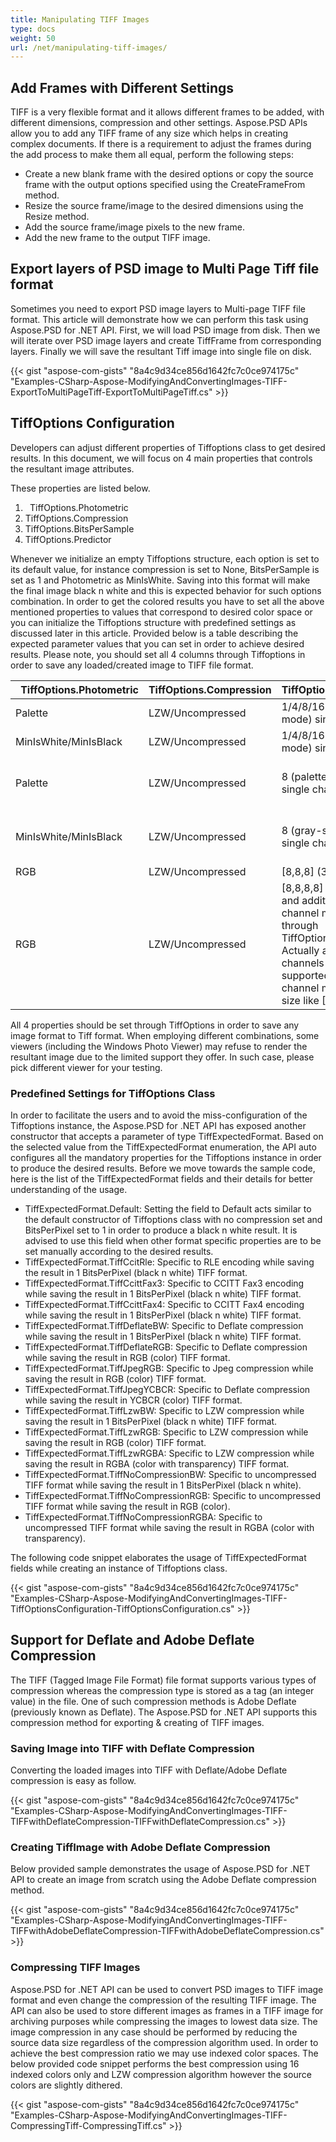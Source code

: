 ```yaml
---
title: Manipulating TIFF Images
type: docs
weight: 50
url: /net/manipulating-tiff-images/
---
```


## **Add Frames with Different Settings**
TIFF is a very flexible format and it allows different frames to be added, with different dimensions, compression and other settings. Aspose.PSD APIs allow you to add any TIFF frame of any size which helps in creating complex documents. If there is a requirement to adjust the frames during the add process to make them all equal, perform the following steps:

- Create a new blank frame with the desired options or copy the source frame with the output options specified using the CreateFrameFrom method.
- Resize the source frame/image to the desired dimensions using the Resize method.
- Add the source frame/image pixels to the new frame.
- Add the new frame to the output TIFF image.
## **Export layers of PSD image to Multi Page Tiff file format**
Sometimes you need to export PSD image layers to Multi-page TIFF file format. This article will demonstrate how we can perform this task using Aspose.PSD for .NET API. First, we will load PSD image from disk. Then we will iterate over PSD image layers and create TiffFrame from corresponding layers. Finally we will save the resultant Tiff image into single file on disk.



{{< gist "aspose-com-gists" "8a4c9d34ce856d1642fc7c0ce974175c" "Examples-CSharp-Aspose-ModifyingAndConvertingImages-TIFF-ExportToMultiPageTiff-ExportToMultiPageTiff.cs" >}}
## **TiffOptions Configuration**


Developers can adjust different properties of Tiffoptions class to get desired results. In this document, we will focus on 4 main properties that controls the resultant image attributes.

These properties are listed below.

1. ` `TiffOptions.Photometric
1. TiffOptions.Compression
1. TiffOptions.BitsPerSample
1. TiffOptions.Predictor

Whenever we initialize an empty Tiffoptions structure, each option is set to its default value, for instance compression is set to None, BitsPerSample is set as 1 and Photometric as MinIsWhite. Saving into this format will make the final image black n white and this is expected behavior for such options combination. In order to get the colored results you have to set all the above mentioned properties to values that correspond to desired color space or you can initialize the Tiffoptions structure with predefined settings as discussed later in this article. Provided below is a table describing the expected parameter values that you can set in order to achieve desired results. Please note, you should set all 4 columns through Tiffoptions in order to save any loaded/created image to TIFF file format.

|` `**TiffOptions.Photometric**|**TiffOptions.Compression**|**TiffOptions.BitsPerSample**|**TiffOptions.Predictor**|
| :- | :- | :- | :- |
|Palette|LZW/Uncompressed|1/4/8/16 (palette, color mode) single channel only|None|
|MinIsWhite/MinIsBlack|LZW/Uncompressed|1/4/8/16 (gray-scale mode) single channel only|None|
|Palette|LZW/Uncompressed|8 (palette, color mode) single channel only|Horizontal (more compression achieved for LZW same patterns)|
|MinIsWhite/MinIsBlack|LZW/Uncompressed|8 (gray-scale mode) single channel only|Horizontal (more compression achieved for LZW same patterns)|
|RGB|LZW/Uncompressed|[8,8,8] (3 RGB channels)|None/Horizontal|
|RGB|LZW/Uncompressed|[8,8,8,8] (3 RGB channels and additional alpha channel may be set through TiffOptions.AlphaStorage) Actually any additional channels count is supported but each channel must have 8 bit size like [8,8,8,8,8,8]|None/Horizontal|
All 4 properties should be set through TiffOptions in order to save any image format to Tiff format. When employing different combinations, some viewers (including the Windows Photo Viewer) may refuse to render the resultant image due to the limited support they offer. In such case, please pick different viewer for your testing.
### **Predefined Settings for TiffOptions Class**
In order to facilitate the users and to avoid the miss-configuration of the Tiffoptions instance, the Aspose.PSD for .NET API has exposed another constructor that accepts a parameter of type TiffExpectedFormat. Based on the selected value from the TiffExpectedFormat enumeration, the API auto configures all the mandatory properties for the Tiffoptions instance in order to produce the desired results. Before we move towards the sample code, here is the list of the TiffExpectedFormat fields and their details for better understanding of the usage.



- TiffExpectedFormat.Default: Setting the field to Default acts similar to the default constructor of Tiffoptions class with no compression set and BitsPerPixel set to 1 in order to produce a black n white result. It is advised to use this field when other format specific properties are to be set manually according to the desired results.
- TiffExpectedFormat.TiffCcitRle: Specific to RLE encoding while saving the result in 1 BitsPerPixel (black n white) TIFF format.
- TiffExpectedFormat.TiffCcittFax3: Specific to CCITT Fax3 encoding while saving the result in 1 BitsPerPixel (black n white) TIFF format.
- TiffExpectedFormat.TiffCcittFax4: Specific to CCITT Fax4 encoding while saving the result in 1 BitsPerPixel (black n white) TIFF format.
- TiffExpectedFormat.TiffDeflateBW: Specific to Deflate compression while saving the result in 1 BitsPerPixel (black n white) TIFF format.
- TiffExpectedFormat.TiffDeflateRGB: Specific to Deflate compression while saving the result in RGB (color) TIFF format.
- TiffExpectedFormat.TiffJpegRGB: Specific to Jpeg compression while saving the result in RGB (color) TIFF format.
- TiffExpectedFormat.TiffJpegYCBCR: Specific to Deflate compression while saving the result in YCBCR (color) TIFF format.
- TiffExpectedFormat.TiffLzwBW: Specific to LZW compression while saving the result in 1 BitsPerPixel (black n white) TIFF format.
- TiffExpectedFormat.TiffLzwRGB: Specific to LZW compression while saving the result in RGB (color) TIFF format.
- TiffExpectedFormat.TiffLzwRGBA: Specific to LZW compression while saving the result in RGBA (color with transparency) TIFF format.
- TiffExpectedFormat.TiffNoCompressionBW: Specific to uncompressed TIFF format while saving the result in 1 BitsPerPixel (black n white).
- TiffExpectedFormat.TiffNoCompressionRGB: Specific to uncompressed TIFF format while saving the result in RGB (color).
- TiffExpectedFormat.TiffNoCompressionRGBA: Specific to uncompressed TIFF format while saving the result in RGBA (color with transparency).



The following code snippet elaborates the usage of TiffExpectedFormat fields while creating an instance of Tiffoptions class.



{{< gist "aspose-com-gists" "8a4c9d34ce856d1642fc7c0ce974175c" "Examples-CSharp-Aspose-ModifyingAndConvertingImages-TIFF-TiffOptionsConfiguration-TiffOptionsConfiguration.cs" >}}
## **Support for Deflate and Adobe Deflate Compression**
The TIFF (Tagged Image File Format) file format supports various types of compression whereas the compression type is stored as a tag (an integer value) in the file. One of such compression methods is Adobe Deflate (previously known as Deflate). The Aspose.PSD for .NET API supports this compression method for exporting & creating of TIFF images.
### **Saving Image into TIFF with Deflate Compression**
Converting the loaded images into TIFF with Deflate/Adobe Deflate compression is easy as follow.



{{< gist "aspose-com-gists" "8a4c9d34ce856d1642fc7c0ce974175c" "Examples-CSharp-Aspose-ModifyingAndConvertingImages-TIFF-TIFFwithDeflateCompression-TIFFwithDeflateCompression.cs" >}}
### **Creating TiffImage with Adobe Deflate Compression**
Below provided sample demonstrates the usage of Aspose.PSD for .NET API to create an image from scratch using the Adobe Deflate compression method.



{{< gist "aspose-com-gists" "8a4c9d34ce856d1642fc7c0ce974175c" "Examples-CSharp-Aspose-ModifyingAndConvertingImages-TIFF-TIFFwithAdobeDeflateCompression-TIFFwithAdobeDeflateCompression.cs" >}}
### **Compressing TIFF Images**
Aspose.PSD for .NET API can be used to convert PSD images to TIFF image format and even change the compression of the resulting TIFF image. The API can also be used to store different images as frames in a TIFF image for archiving purposes while compressing the images to lowest data size. The image compression in any case should be performed by reducing the source data size regardless of the compression algorithm used. In order to achieve the best compression ratio we may use indexed color spaces. The below provided code snippet performs the best compression using 16 indexed colors only and LZW compression algorithm however the source colors are slightly dithered.



{{< gist "aspose-com-gists" "8a4c9d34ce856d1642fc7c0ce974175c" "Examples-CSharp-Aspose-ModifyingAndConvertingImages-TIFF-CompressingTiff-CompressingTiff.cs" >}}

